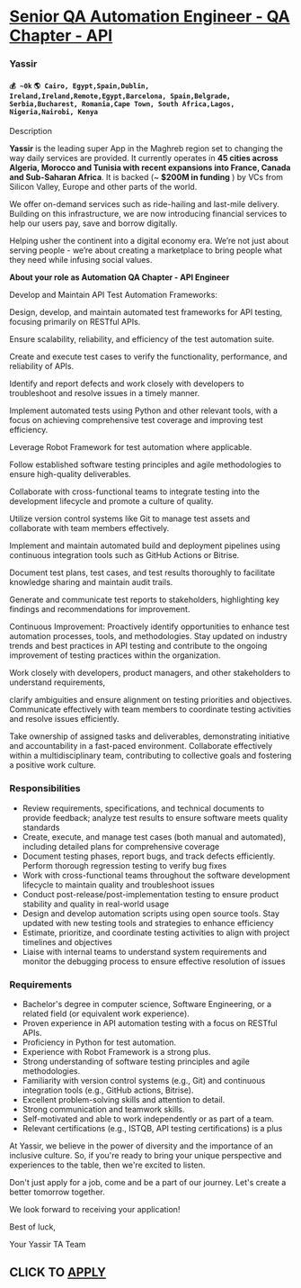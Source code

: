 # [Senior QA Automation Engineer - QA Chapter - API](https://www.remotewlb.com/apply/senior-qa-automation-engineer-qa-chapter-api)  
### Yassir  
#### `💰 ~0k` `🌎 Cairo, Egypt,Spain,Dublin, Ireland,Ireland,Remote,Egypt,Barcelona, Spain,Belgrade, Serbia,Bucharest, Romania,Cape Town, South Africa,Lagos, Nigeria,Nairobi, Kenya`  

Description

**Yassir** is the leading super App in the Maghreb region set to changing the way daily services are provided. It currently operates in **45 cities across Algeria, Morocco and Tunisia with recent expansions into France, Canada and Sub-Saharan Africa**. It is backed (~ **$200M in funding** ) by VCs from Silicon Valley, Europe and other parts of the world.

We offer on-demand services such as ride-hailing and last-mile delivery. Building on this infrastructure, we are now introducing financial services to help our users pay, save and borrow digitally.

Helping usher the continent into a digital economy era. We’re not just about serving people - we’re about creating a marketplace to bring people what they need while infusing social values.

  

 **About your role as Automation QA Chapter - API Engineer**

Develop and Maintain API Test Automation Frameworks:

Design, develop, and maintain automated test frameworks for API testing, focusing primarily on RESTful APIs.

Ensure scalability, reliability, and efficiency of the test automation suite.

Create and execute test cases to verify the functionality, performance, and reliability of APIs.

Identify and report defects and work closely with developers to troubleshoot and resolve issues in a timely manner.

Implement automated tests using Python and other relevant tools, with a focus on achieving comprehensive test coverage and improving test efficiency.

Leverage Robot Framework for test automation where applicable.

Follow established software testing principles and agile methodologies to ensure high-quality deliverables.

Collaborate with cross-functional teams to integrate testing into the development lifecycle and promote a culture of quality.

Utilize version control systems like Git to manage test assets and collaborate with team members effectively.

Implement and maintain automated build and deployment pipelines using continuous integration tools such as GitHub Actions or Bitrise.

Document test plans, test cases, and test results thoroughly to facilitate knowledge sharing and maintain audit trails.

Generate and communicate test reports to stakeholders, highlighting key findings and recommendations for improvement.

Continuous Improvement: Proactively identify opportunities to enhance test automation processes, tools, and methodologies. Stay updated on industry trends and best practices in API testing and contribute to the ongoing improvement of testing practices within the organization.

Work closely with developers, product managers, and other stakeholders to understand requirements,

clarify ambiguities and ensure alignment on testing priorities and objectives. Communicate effectively with team members to coordinate testing activities and resolve issues efficiently.

Take ownership of assigned tasks and deliverables, demonstrating initiative and accountability in a fast-paced environment. Collaborate effectively within a multidisciplinary team, contributing to collective goals and fostering a positive work culture.

### Responsibilities

  * Review requirements, specifications, and technical documents to provide feedback; analyze test results to ensure software meets quality standards
  * Create, execute, and manage test cases (both manual and automated), including detailed plans for comprehensive coverage
  * Document testing phases, report bugs, and track defects efficiently. Perform thorough regression testing to verify bug fixes
  * Work with cross-functional teams throughout the software development lifecycle to maintain quality and troubleshoot issues
  * Conduct post-release/post-implementation testing to ensure product stability and quality in real-world usage
  * Design and develop automation scripts using open source tools. Stay updated with new testing tools and strategies to enhance efficiency
  * Estimate, prioritize, and coordinate testing activities to align with project timelines and objectives
  * Liaise with internal teams to understand system requirements and monitor the debugging process to ensure effective resolution of issues

### Requirements

  * Bachelor's degree in computer science, Software Engineering, or a related field (or equivalent work experience).
  * Proven experience in API automation testing with a focus on RESTful APIs.
  * Proficiency in Python for test automation.
  * Experience with Robot Framework is a strong plus.
  * Strong understanding of software testing principles and agile methodologies.
  * Familiarity with version control systems (e.g., Git) and continuous integration tools (e.g., GitHub actions, Bitrise).
  * Excellent problem-solving skills and attention to detail.
  * Strong communication and teamwork skills.
  * Self-motivated and able to work independently or as part of a team.
  * Relevant certifications (e.g., ISTQB, API testing certifications) is a plus

At Yassir, we believe in the power of diversity and the importance of an inclusive culture. So, if you're ready to bring your unique perspective and experiences to the table, then we're excited to listen.

  

Don't just apply for a job, come and be a part of our journey. Let's create a better tomorrow together.

  

We look forward to receiving your application!

  

Best of luck,

Your Yassir TA Team

  

  

  
## CLICK TO [APPLY](https://www.remotewlb.com/apply/senior-qa-automation-engineer-qa-chapter-api)

